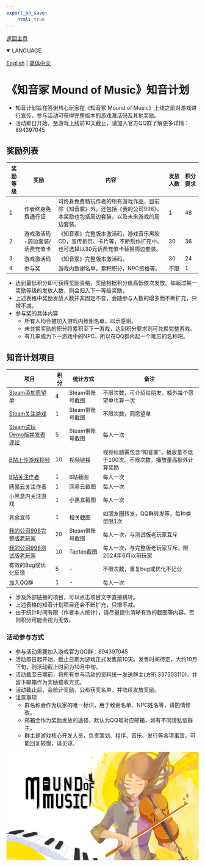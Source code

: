 ```yaml
---
export_on_save:
    html: true
---
```


<a href="/index_zhhans.html">返回主页</a>
<details open>
<summary>LANGUAGE</summary>

[English](zhiyin_plan.html) | [简体中文](zhiyin_plan_zhhans.html)
</details>

# 《知音冢 Mound of Music》知音计划

- 知音计划旨在答谢热心玩家在《知音冢 Mound of Music》上线之前对游戏进行宣传，参与活动可获得完整版本的游戏激活码及其他奖励。
- 活动即日开始，至游戏上线前10天截止，请加入官方QQ群了解更多详情：894397045

## 奖励列表

奖励等级|奖励|内容|发放人数|积分要求
--|--|--|--|--
1|作者终身免费通行证|可终身免费畅玩作者的所有游戏作品，目前除《知音冢》外，还包括《我的公司996》。本奖励也包括周边套装，以及未来游戏的周边套装。|1|48
2|游戏激活码+周边套装/话费充值卡|《知音冢》完整版本激活码，游戏音乐黑胶CD，宣传折页、卡片等，不断制作扩充中。也可选择以30元话费充值卡替换周边套装。|30|36
3|游戏激活码|《知音冢》完整版本激活码。|30|24
4|参与奖|游戏内致谢名单，累积积分，NPC资格等。|不限|1

- 达到最低积分即可获得奖励资格，奖励根据积分值高低依次发放。如超过某一奖励等级的发放人数，则会归入下一等级奖励。
- 上述表格中奖励发放人数并非固定不变，会随参与人数的增多而不断扩充，只增不减。
- 参与奖的具体内容
    - 所有人均会被加入游戏内致谢名单，以示感谢。
    - 未兑换奖励的积分将累积至下一游戏，达到积分要求则可兑换完整游戏。
    - 有几率成为下一游戏中的NPC，所以在QQ群内起一个难忘的名称吧。

## 知音计划项目
项目|积分|统计方式|备注
--|--|--|--
[Steam添加愿望单](https://store.steampowered.com/app/2911340/Mound_of_Music/)|4|Steam带账号截图|不限次数，可介绍给朋友，额外每个愿望单也算一次
[Steam关注游戏](https://store.steampowered.com/app/2911340/Mound_of_Music/)|1|Steam带账号截图|不限次数，同愿望单
[Steam试玩Demo版并发表评论](https://store.steampowered.com/app/2924000/Mound_of_Music_Demo/)|5|Steam带账号截图|每人一次
[B站上传游戏视频](https://www.bilibili.com/)|10|视频链接|视频标题需包含“知音冢”，播放量不低于100次。不限次数，播放量高额外计算奖励
[B站关注作者](https://space.bilibili.com/412487116)|1|B站截图|每人一次
[网易云关注作者](https://music.163.com/#/user/home?id=9030781488)|1|网易云截图|每人一次
小黑盒内关注游戏|1|小黑盒截图|每人一次
其余宣传|1|相关截图|如朋友圈转发，QQ群转发等，每种类型限1次
[我的公司996完整版老玩家](https://store.steampowered.com/app/1249060/MyCompany996/)|20|Steam带账号截图|每人一次，与测试版老玩家互斥
[我的公司996测试版老玩家](https://www.taptap.cn/app/177769)|10|Taptap截图|每人一次，与完整版老玩家互斥，限2024年6月以前玩家
有效的Bug或优化反馈|5|-|不限次数，重复bug或优化不记分
加入QQ群|1|-|每人一次

- 涉及外部链接的项目，可以点击项目文字直接跳转。
- 上述表格的知音计划项目还会不断扩充，只增不减。
- 由于统计时间有限（作者本人统计），请尽量提供清晰有效的截图等内容，否则积分可能会视为无效。

### 活动参与方式
- 参与活动需要加入游戏官方QQ群：894397045
- 活动即日起开始，截止日期为游戏正式发售前10天。发售时间待定，大约10月下旬，则活动截止时间为10月中旬。
- 活动截至日期前，将所有参与活动的资料统一发送群主(方珩 337503110)，并留下邮箱作为奖励接收方式。
- 活动截止后，会统计奖励、公布获奖名单，并陆续发放奖励。
- 注意事项
    - 群名称会作为玩家的唯一标识，用于致谢名单、NPC姓名等，请酌情修改。
    - 邮箱会作为奖励发放的途径，默认为QQ号对应邮箱，如有不同请私信群主。
    - 群主是游戏核心开发人员，负责策划、程序、音乐、发行等各项事宜，可能回复较慢，请见谅。

![Mound of Music](../moundofmusic.png)
